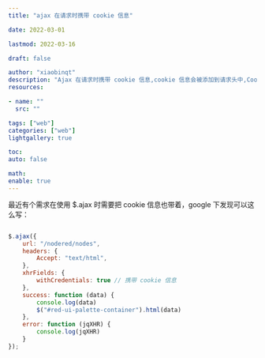 ```yaml
---
title: "ajax 在请求时携带 cookie 信息"

date: 2022-03-01

lastmod: 2022-03-16

draft: false

author: "xiaobinqt"
description: "Ajax 在请求时携带 cookie 信息,cookie 信息会被添加到请求头中,Cookie"
resources:

- name: ""
  src: ""

tags: ["web"]
categories: ["web"]
lightgallery: true

toc:
auto: false

math:
enable: true
---
```




最近有个需求在使用 $.ajax 时需要把 cookie 信息也带着，google 下发现可以这么写：

```javascript

$.ajax({
    url: "/nodered/nodes",
    headers: {
        Accept: "text/html",
    },
    xhrFields: {
        withCredentials: true // 携带 cookie 信息
    },
    success: function (data) {
        console.log(data)
        $("#red-ui-palette-container").html(data)
    },
    error: function (jqXHR) {
        console.log(jqXHR)
    }
});

```


